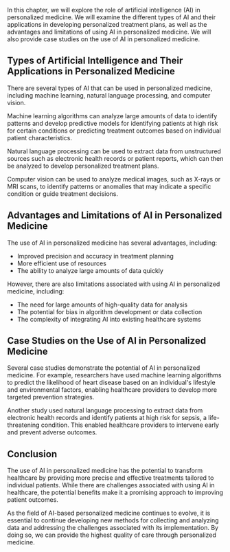 
In this chapter, we will explore the role of artificial intelligence (AI) in personalized medicine. We will examine the different types of AI and their applications in developing personalized treatment plans, as well as the advantages and limitations of using AI in personalized medicine. We will also provide case studies on the use of AI in personalized medicine.

Types of Artificial Intelligence and Their Applications in Personalized Medicine
--------------------------------------------------------------------------------

There are several types of AI that can be used in personalized medicine, including machine learning, natural language processing, and computer vision.

Machine learning algorithms can analyze large amounts of data to identify patterns and develop predictive models for identifying patients at high risk for certain conditions or predicting treatment outcomes based on individual patient characteristics.

Natural language processing can be used to extract data from unstructured sources such as electronic health records or patient reports, which can then be analyzed to develop personalized treatment plans.

Computer vision can be used to analyze medical images, such as X-rays or MRI scans, to identify patterns or anomalies that may indicate a specific condition or guide treatment decisions.

Advantages and Limitations of AI in Personalized Medicine
---------------------------------------------------------

The use of AI in personalized medicine has several advantages, including:

* Improved precision and accuracy in treatment planning
* More efficient use of resources
* The ability to analyze large amounts of data quickly

However, there are also limitations associated with using AI in personalized medicine, including:

* The need for large amounts of high-quality data for analysis
* The potential for bias in algorithm development or data collection
* The complexity of integrating AI into existing healthcare systems

Case Studies on the Use of AI in Personalized Medicine
------------------------------------------------------

Several case studies demonstrate the potential of AI in personalized medicine. For example, researchers have used machine learning algorithms to predict the likelihood of heart disease based on an individual's lifestyle and environmental factors, enabling healthcare providers to develop more targeted prevention strategies.

Another study used natural language processing to extract data from electronic health records and identify patients at high risk for sepsis, a life-threatening condition. This enabled healthcare providers to intervene early and prevent adverse outcomes.

Conclusion
----------

The use of AI in personalized medicine has the potential to transform healthcare by providing more precise and effective treatments tailored to individual patients. While there are challenges associated with using AI in healthcare, the potential benefits make it a promising approach to improving patient outcomes.

As the field of AI-based personalized medicine continues to evolve, it is essential to continue developing new methods for collecting and analyzing data and addressing the challenges associated with its implementation. By doing so, we can provide the highest quality of care through personalized medicine.
